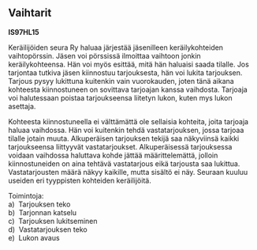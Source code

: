 Vaihtarit
---------

**IS97HL15**

Keräilijöiden seura Ry haluaa järjestää jäsenilleen keräilykohteiden
vaihtopörssin. Jäsen voi pörssissä ilmoittaa vaihtoon jonkin
keräilykohteensa. Hän voi myös esittää, mitä hän haluaisi saada tilalle.
Jos tarjontaa tutkiva jäsen kiinnostuu tarjouksesta, hän voi lukita
tarjouksen. Tarjous pysyy lukittuna kuitenkin vain vuorokauden, joten
tänä aikana kohteesta kiinnostuneen on sovittava tarjoajan kanssa
vaihdosta. Tarjoaja voi halutessaan poistaa tarjoukseensa liitetyn
lukon, kuten mys lukon asettaja.

Kohteesta kiinnostuneella ei välttämättä ole sellaisia kohteita, joita
tarjoaja haluaa vaihdossa. Hän voi kuitenkin tehdä vastatarjouksen,
jossa tarjoaa tilalle jotain muuta. Alkuperäisen tarjouksen tekijä saa
näkyviinsä kaikki tarjoukseensa liittyyvät vastatarjoukset.
Alkuperäisessä tarjouksessa voidaan vaihdossa haluttava kohde jättää
määrittelemättä, jolloin kiinnostuneiden on aina tehtävä vastatarjous
eikä tarjousta saa lukittua. Vastatarjousten määrä näkyy kaikille, mutta
sisältö ei näy. Seuraan kuuluu useiden eri tyyppisten kohteiden
keräilijöitä.

Toimintoja: \
a)  Tarjouksen teko \
b)  Tarjonnan katselu \
c)  Tarjouksen lukitseminen \
d)  Vastatarjouksen teko \
e)  Lukon avaus \
 
